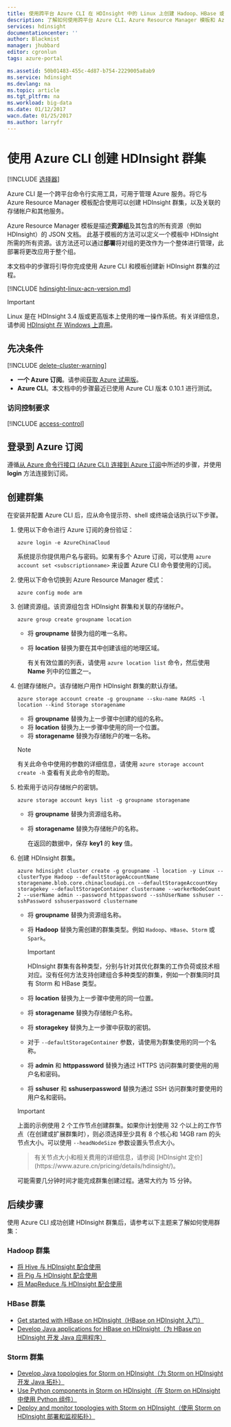 ```yaml
---
title: 使用跨平台 Azure CLI 在 HDInsight 中的 Linux 上创建 Hadoop、HBase 或 Storm 群集 | Azure
description: 了解如何使用跨平台 Azure CLI、Azure Resource Manager 模板和 Azure REST API 创建 HDInsight 群集。可以指定群集类型（Hadoop、HBase 或 Storm），或使用脚本来安装自定义组件。
services: hdinsight
documentationcenter: ''
author: Blackmist
manager: jhubbard
editor: cgronlun
tags: azure-portal

ms.assetid: 50b01483-455c-4d87-b754-2229005a8ab9
ms.service: hdinsight
ms.devlang: na
ms.topic: article
ms.tgt_pltfrm: na
ms.workload: big-data
ms.date: 01/12/2017
wacn.date: 01/25/2017
ms.author: larryfr
---
```


# 使用 Azure CLI 创建 HDInsight 群集

[!INCLUDE [选择器](../../includes/hdinsight-selector-create-clusters.md)]

Azure CLI 是一个跨平台命令行实用工具，可用于管理 Azure 服务。将它与 Azure Resource Manager 模板配合使用可以创建 HDInsight 群集，以及关联的存储帐户和其他服务。

Azure Resource Manager 模板是描述**资源组**及其包含的所有资源（例如 HDInsight）的 JSON 文档。 此基于模板的方法可以定义一个模板中 HDInsight 所需的所有资源。该方法还可以通过**部署**将对组的更改作为一个整体进行管理，此部署将更改应用于整个组。

本文档中的步骤将引导你完成使用 Azure CLI 和模板创建新 HDInsight 群集的过程。

[!INCLUDE [hdinsight-linux-acn-version.md](../../includes/hdinsight-linux-acn-version.md)]

> [!IMPORTANT]
Linux 是在 HDInsight 3.4 版或更高版本上使用的唯一操作系统。有关详细信息，请参阅 [HDInsight 在 Windows 上弃用](./hdinsight-component-versioning.md#hdi-version-32-and-33-nearing-deprecation-date)。

## 先决条件

[!INCLUDE [delete-cluster-warning](../../includes/hdinsight-delete-cluster-warning.md)]

* **一个 Azure 订阅**。请参阅[获取 Azure 试用版](https://www.azure.cn/pricing/1rmb-trial/)。
* **Azure CLI**。本文档中的步骤最近已使用 Azure CLI 版本 0.10.1 进行测试。

### 访问控制要求
[!INCLUDE [access-control](../../includes/hdinsight-access-control-requirements.md)]

## 登录到 Azure 订阅

遵循[从 Azure 命令行接口 (Azure CLI) 连接到 Azure 订阅](../xplat-cli-connect.md)中所述的步骤，并使用 **login** 方法连接到订阅。

## 创建群集

在安装并配置 Azure CLI 后，应从命令提示符、shell 或终端会话执行以下步骤。

1. 使用以下命令进行 Azure 订阅的身份验证：

    ```
    azure login -e AzureChinaCloud
    ```

    系统提示你提供用户名与密码。如果有多个 Azure 订阅，可以使用 `azure account set <subscriptionname>` 来设置 Azure CLI 命令要使用的订阅。
2. 使用以下命令切换到 Azure Resource Manager 模式：

    ```
    azure config mode arm
    ```
3. 创建资源组。该资源组包含 HDInsight 群集和关联的存储帐户。

    ```
    azure group create groupname location
    ```

    * 将 **groupname** 替换为组的唯一名称。
    * 将 **location** 替换为要在其中创建该组的地理区域。

        有关有效位置的列表，请使用 `azure location list` 命令，然后使用 **Name** 列中的位置之一。
4. 创建存储帐户。该存储帐户用作 HDInsight 群集的默认存储。

    ```
    azure storage account create -g groupname --sku-name RAGRS -l location --kind Storage storagename
    ```

    * 将 **groupname** 替换为上一步骤中创建的组的名称。
    * 将 **location** 替换为上一步骤中使用的同一个位置。
    * 将 **storagename** 替换为存储帐户的唯一名称。

    > [!NOTE]
    有关此命令中使用的参数的详细信息，请使用 `azure storage account create -h` 查看有关此命令的帮助。
    > 
    > 
5. 检索用于访问存储帐户的密钥。

    ```
    azure storage account keys list -g groupname storagename
    ```

    * 将 **groupname** 替换为资源组名称。
    * 将 **storagename** 替换为存储帐户的名称。

        在返回的数据中，保存 **key1** 的 **key** 值。
6. 创建 HDInsight 群集。

    ```
    azure hdinsight cluster create -g groupname -l location -y Linux --clusterType Hadoop --defaultStorageAccountName storagename.blob.core.chinacloudapi.cn --defaultStorageAccountKey storagekey --defaultStorageContainer clustername --workerNodeCount 2 --userName admin --password httppassword --sshUserName sshuser --sshPassword sshuserpassword clustername
    ```

    * 将 **groupname** 替换为资源组名称。
    * 将 **Hadoop** 替换为需创建的群集类型。例如 `Hadoop`、`HBase`、`Storm` 或 `Spark`。

        > [!IMPORTANT]
        HDInsight 群集有各种类型，分别与针对其优化群集的工作负荷或技术相对应。没有任何方法支持创建组合多种类型的群集，例如一个群集同时具有 Storm 和 HBase 类型。
        > 
        > 
    * 将 **location** 替换为上一步骤中使用的同一位置。
    * 将 **storagename** 替换为存储帐户名称。
    * 将 **storagekey** 替换为上一步骤中获取的密钥。
    * 对于 `--defaultStorageContainer` 参数，请使用为群集使用的同一个名称。
    * 将 **admin** 和 **httppassword** 替换为通过 HTTPS 访问群集时要使用的用户名和密码。
    * 将 **sshuser** 和 **sshuserpassword** 替换为通过 SSH 访问群集时要使用的用户名和密码。

    > [!IMPORTANT]
    上面的示例使用 2 个工作节点创建群集。如果你计划使用 32 个以上的工作节点（在创建或扩展群集时），则必须选择至少具有 8 个核心和 14GB ram 的头节点大小。可以使用 `--headNodeSize` 参数设置头节点大小。
    > <p>
    > 有关节点大小和相关费用的详细信息，请参阅 [HDInsight 定价](https://www.azure.cn/pricing/details/hdinsight/)。

    可能需要几分钟时间才能完成群集创建过程。通常大约为 15 分钟。

## 后续步骤
使用 Azure CLI 成功创建 HDInsight 群集后，请参考以下主题来了解如何使用群集：

### Hadoop 群集
* [将 Hive 与 HDInsight 配合使用](./hdinsight-use-hive.md)
* [将 Pig 与 HDInsight 配合使用](./hdinsight-use-pig.md)
* [将 MapReduce 与 HDInsight 配合使用](./hdinsight-use-mapreduce.md)

### HBase 群集
* [Get started with HBase on HDInsight（HBase on HDInsight 入门）](./hdinsight-hbase-tutorial-get-started-linux.md)
* [Develop Java applications for HBase on HDInsight（为 HBase on HDInsight 开发 Java 应用程序）](./hdinsight-hbase-build-java-maven-linux.md)

### Storm 群集
* [Develop Java topologies for Storm on HDInsight（为 Storm on HDInsight 开发 Java 拓扑）](./hdinsight-storm-develop-java-topology.md)
* [Use Python components in Storm on HDInsight（在 Storm on HDInsight 中使用 Python 组件）](./hdinsight-storm-develop-python-topology.md)
* [Deploy and monitor topologies with Storm on HDInsight（使用 Storm on HDInsight 部署和监视拓扑）](./hdinsight-storm-deploy-monitor-topology-linux.md)

<!---HONumber=Mooncake_0120_2017-->